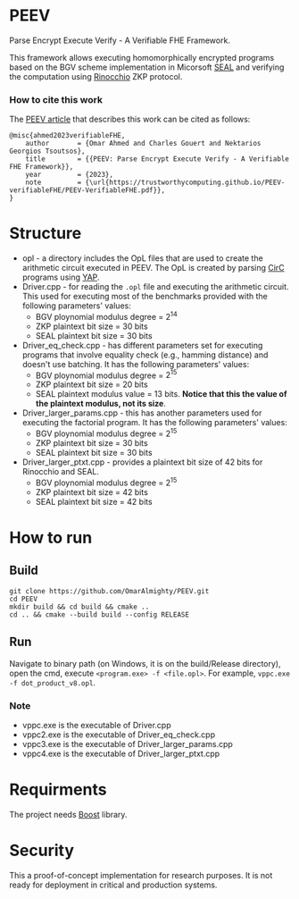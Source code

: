 # PEEV
 Parse Encrypt Execute Verify -  A Verifiable FHE Framework.

This framework allows executing homomorphically encrypted programs based on the BGV scheme implementation in Micorsoft [SEAL](https://github.com/microsoft/SEAL) and verifying the computation using [Rinocchio](https://github.com/zkFHE/ringSNARK/tree/main) ZKP protocol.

### How to cite this work
The [PEEV article](https://github.com/TrustworthyComputing/PEEV-verifiableFHE/blob/main/docs/PEEV-VerifiableFHE.pdf) that describes this work can be cited as follows:

```
@misc{ahmed2023verifiableFHE,
    author       = {Omar Ahmed and Charles Gouert and Nektarios Georgios Tsoutsos},
    title        = {{PEEV: Parse Encrypt Execute Verify - A Verifiable FHE Framework}},
    year         = {2023},
    note         = {\url{https://trustworthycomputing.github.io/PEEV-verifiableFHE/PEEV-VerifiableFHE.pdf}},
}
```

# Structure
* opl - a directory includes the OpL files that are used to create the arithmetic circuit executed in PEEV. The OpL is created by parsing [CirC](https://github.com/circify/circ) programs using [YAP](https://github.com/OmarAlmighty/YAP).
* Driver.cpp - for reading the `.opl` file and executing the arithmetic circuit. This used for executing most of the benchmarks provided with the following parameters' values:
    * BGV ploynomial modulus degree = $2^{14}$
    * ZKP plaintext bit size = $30$ bits
    * SEAL plaintext bit size = $30$ bits
* Driver_eq_check.cpp - has different parameters set for executing programs that involve equality check (e.g., hamming distance) and doesn't use batching. It has the following parameters' values:
    * BGV ploynomial modulus degree = $2^{15}$
    * ZKP plaintext bit size = $20$ bits
    * SEAL plaintext modulus value = $13$ bits. **Notice that this the value of the plaintext modulus, not its size**.
* Driver_larger_params.cpp - this has another parameters used for executing the factorial program. It has the following parameters' values:
    * BGV ploynomial modulus degree = $2^{15}$
    * ZKP plaintext bit size = $30$ bits
    * SEAL plaintext bit size = $30$ bits 
* Driver_larger_ptxt.cpp - provides a plaintext bit size of 42 bits for Rinocchio and SEAL.
    * BGV ploynomial modulus degree = $2^{15}$
    * ZKP plaintext bit size = $42$ bits
    * SEAL plaintext bit size = $42$ bits 

# How to run
## Build
```
git clone https://github.com/OmarAlmighty/PEEV.git
cd PEEV
mkdir build && cd build && cmake ..
cd .. && cmake --build build --config RELEASE
```
## Run 
Navigate to binary path (on Windows, it is on the build/Release directory), open the cmd, execute `<program.exe> -f <file.opl>`. For example,
`vppc.exe -f dot_product_v8.opl`. 

### Note
* vppc.exe is the executable of Driver.cpp
* vppc2.exe is the executable of Driver_eq_check.cpp
* vppc3.exe is the executable of Driver_larger_params.cpp
* vppc4.exe is the executable of Driver_larger_ptxt.cpp

# Requirments
The project needs [Boost](https://www.boost.org/) library.

# Security
This a proof-of-concept implementation for research purposes. It is not ready for deployment in critical and production systems.


